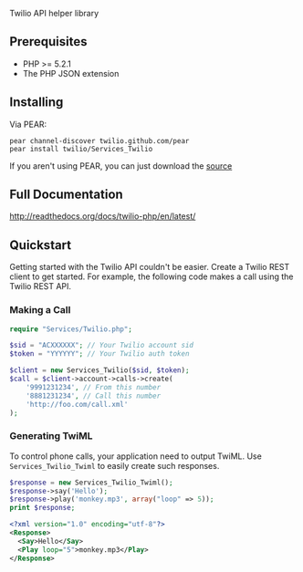 Twilio API helper library

## Prerequisites

* PHP >= 5.2.1
* The PHP JSON extension

## Installing

Via PEAR:

    pear channel-discover twilio.github.com/pear
    pear install twilio/Services_Twilio

If you aren't using PEAR, you can just download the [source](https://github.com/twilio/pear/blob/gh-pages/get/Services_Twilio-3.0.1.tar?raw=true>)

## Full Documentation

http://readthedocs.org/docs/twilio-php/en/latest/

## Quickstart

Getting started with the Twilio API couldn't be easier. Create a Twilio REST client to get started. For example, the following code makes a call using the Twilio REST API.

### Making a Call

```php
require "Services/Twilio.php";

$sid = "ACXXXXXX"; // Your Twilio account sid
$token = "YYYYYY"; // Your Twilio auth token

$client = new Services_Twilio($sid, $token);
$call = $client->account->calls->create(
    '9991231234', // From this number
    '8881231234', // Call this number
    'http://foo.com/call.xml'
);
```

### Generating TwiML

To control phone calls, your application need to output TwiML. Use `Services_Twilio_Twiml` to easily create such responses.

```php
$response = new Services_Twilio_Twiml();
$response->say('Hello');
$response->play('monkey.mp3', array("loop" => 5));
print $response;
```

```xml
<?xml version="1.0" encoding="utf-8"?>
<Response>
  <Say>Hello</Say>
  <Play loop="5">monkey.mp3</Play>
</Response>
```

